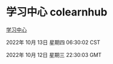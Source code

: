 # 学习中心 colearnhub
[学习中心](http://27.19.33.125:56308/colearnhub/)

2022年 10月 13日 星期四 06:30:02 CST

2022年 10月 12日 星期三 22:30:03 GMT
